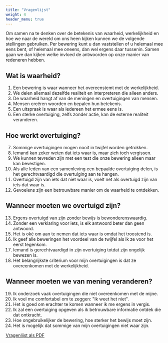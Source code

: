 ```yaml
---
title: "Vragenlijst"
weight: 4
header_menu: true
---
```

Om samen na te denken over de betekenis van waarheid, werkelijkheid en hoe we naar de wereld om ons heen kijken kunnen we de volgende stellingen gebruiken. Per bewering kunt u dan vaststellen of u helemaal mee eens bent, of helemaal mee oneens, dan wel ergens daar tussenin. Samen gaan we dan kijken welke invloed de antwoorden op onze manier van redeneren hebben.

## Wat is waarheid?

1) Een bewering is waar wanneer het overeenstemt met de werkelijkheid.
2) We delen allemaal dezelfde realiteit en interpreteren die alleen anders.
3) De waarheid hangt af van de meningen en overtuigingen van mensen.
4) Mensen creëren woorden en bepalen hun betekenis.
5) Een uitspraak is waar als iedereen het ermee eens is.
6) Een sterke overtuiging, zelfs zonder actie, kan de externe realiteit veranderen.

## Hoe werkt overtuiging?

7) Sommige overtuigingen mogen nooit in twijfel worden getrokken.
8) Iemand kan zeker weten dat iets waar is, maar zich toch vergissen.
9) We kunnen tevreden zijn met een test die onze bewering alleen maar kan bevestigen.
10) Als alle leden van een samenleving een bepaalde overtuiging delen, is het gerechtvaardigd die overtuiging aan te hangen.
11) Overtuigd zijn van iets dat niet waar is, voelt net als overtuigd zijn van iets dat waar is.
12) Gevoelens zijn een betrouwbare manier om de waarheid te ontdekken.

## Wanneer moeten we overtuigd zijn?

13) Ergens overtuigd van zijn zonder bewijs is bewonderenswaardig.
14) Zonder een verklaring voor iets, is elk antwoord beter dan geen antwoord.
15) Het is oké om aan te nemen dat iets waar is omdat het troostend is.
16) Ik geef alle beweringen het voordeel van de twijfel als ik ze voor het eerst tegenkom.
17) Iemand is gerechtvaardigd in zijn overtuiging totdat zijn ongelijk bewezen is.
18) Het belangrijkste criterium voor mijn overtuigingen is dat ze overeenkomen met de werkelijkheid.

## Wanneer moeten we van mening veranderen?

19) Ik onderzoek vaak overtuigingen die niet overeenkomen met de mijne.
20) Ik voel me comfortabel om te zeggen: "Ik weet het niet".
21) Het is goed om erachter te komen wanneer ik me ergens in vergis.
22) Ik zal een overtuiging opgeven als ik betrouwbare informatie ontdek die dat ontkracht.
23) Hoe ongebruikelijker de bewering, hoe sterker het bewijs moet zijn.
24) Het is mogelijk dat sommige van mijn overtuigingen niet waar zijn.
 
[Vragenlijst als PDF](downloads/SE_Survey_NL.pdf)